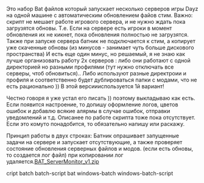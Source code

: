   Это набор Bat файлов который запускает несколько серверов игры Dayz на одной машине с автоматическим обновлением файов стим.
Важно: скрипт не мешает работе игрового сервера, и не нужно ждать пока загрузятся обновы. Т.е. Если на сервере есть игроки в момент обновления их не кикнет, пока обновления полностью не загрузятся.
Также при запуске сервера батник не подключается к стим, а копирует уже скаченные обновы (из минусов - занимает чуть больше дискового пространства)
И есть еще один минус, но решаемый, я не знаю как лучше организовать работу 2х серверов : либо они работают с одной директорией но разными профилями (тут нужно отключать все серверы, чтоб обновиться).. 
Либо используют разные директроии и профиля и соответственно будет дублироваться папки с модами, что не есть рационально )) 
В этой версиииспользуется 1й вариант!

  Честно говоря я уже устал его писать )) поэтому выкладываю как есть.
Если появится настроение, то допишу оформление логов, цветов ошибок и добавлю всякие алярмы в случае ошибок, отправки уведомлений и т.д.
Описанее по работе скрипта тоже пока отсутствует. Если это комуто понадобится, то обязательно напишу или раскажу. 

Принцип работы в двух строках:
Батник опрашивает запущенные задачи на сервере и запускает отсутствующие, а также проверяет состояние обновления серверных файлов и модов. (если есть обновы, то создается лог файл) при копировании лог удаляется.[BAT_ServerMonitor_v1.zip](https://github.com/user-attachments/files/17689275/BAT_ServerMonitor_v1.zip)

cript batch batch-script bat windows-batch windows-batch-script
